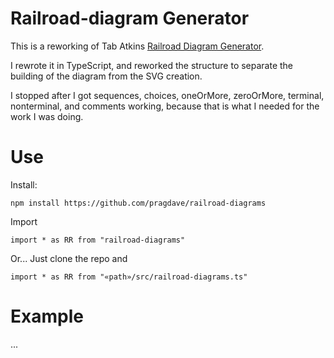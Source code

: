 Railroad-diagram Generator
==========================

This is a reworking of Tab Atkins
<a
href="https://github.com/tabatkins/railroad-diagrams/blob/gh-pages/images/rr-title.svg">Railroad
Diagram Generator</a>.

I rewrote it in TypeScript, and reworked the structure to separate the
building of the diagram from the SVG creation.

I stopped after I got sequences, choices, oneOrMore, zeroOrMore,
terminal, nonterminal, and comments working, because that is what I
needed for the work I was doing.


Use
===

Install:

    npm install https://github.com/pragdave/railroad-diagrams

Import

    import * as RR from "railroad-diagrams"


Or... Just clone the repo and

    import * as RR from "«path»/src/railroad-diagrams.ts"


Example
=======

...
